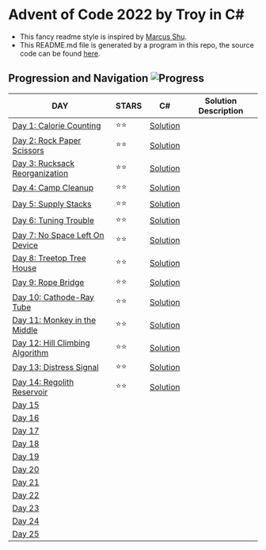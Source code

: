 # Advent of Code 2022 by Troy in C#
- This fancy readme style is inspired by [Marcus Shu](https://github.com/shulkx/advent-of-code/tree/main/adventofcode2022).
- This README.md file is generated by a program in this repo, the source code can be found [here](./README.md-Updater/Program.cs).

## Progression and Navigation    ![Progress](https://progress-bar.dev/14/?scale=25&title=Days&width=240&suffix=/25)

| DAY                                                          | STARS | C#                            | Solution Description |
| ------------------------------------------------------------ | ----- | ----------------------------- | -------------------- |
| [Day 1: Calorie Counting](https://adventofcode.com/2022/day/1)             | ⭐️⭐️ | [Solution](./Day_01/Day_1_Calorie_Counting.cs)              |                      |
| [Day 2: Rock Paper Scissors](https://adventofcode.com/2022/day/2)          | ⭐️⭐️ | [Solution](./Day_02/Day_2_Rock_Paper_Scissors.cs)           |                      |
| [Day 3: Rucksack Reorganization](https://adventofcode.com/2022/day/3)      | ⭐️⭐️ | [Solution](./Day_03/Day_3_Rucksack_Reorganization.cs)       |                      |
| [Day 4: Camp Cleanup](https://adventofcode.com/2022/day/4)                 | ⭐️⭐️ | [Solution](./Day_04/Day_4_Camp_Cleanup.cs)                  |                      |
| [Day 5: Supply Stacks](https://adventofcode.com/2022/day/5)                | ⭐️⭐️ | [Solution](./Day_05/Day_5_Supply_Stacks.cs)                 |                      |
| [Day 6: Tuning Trouble](https://adventofcode.com/2022/day/6)               | ⭐️⭐️ | [Solution](./Day_06/Day_6_Tuning_Trouble.cs)                |                      |
| [Day 7: No Space Left On Device](https://adventofcode.com/2022/day/7)      | ⭐️⭐️ | [Solution](./Day_07/Day_7.cs)                               |                      |
| [Day 8: Treetop Tree House](https://adventofcode.com/2022/day/8)           | ⭐️⭐️ | [Solution](./Day_08/Day_8.cs)                               |                      |
| [Day 9: Rope Bridge](https://adventofcode.com/2022/day/9)                  | ⭐️⭐️ | [Solution](./Day_09/Day_9.cs)                               |                      |
| [Day 10: Cathode-Ray Tube](https://adventofcode.com/2022/day/10)           | ⭐️⭐️ | [Solution](./Day_10/Day_10.cs)                              |                      |
| [Day 11: Monkey in the Middle](https://adventofcode.com/2022/day/11)       | ⭐️⭐️ | [Solution](./Day_11/Day_11.cs)                              |                      |
| [Day 12: Hill Climbing Algorithm](https://adventofcode.com/2022/day/12)    | ⭐️⭐️ | [Solution](./Day_12/Day_12.cs)                              |                      |
| [Day 13: Distress Signal](https://adventofcode.com/2022/day/13)            | ⭐️⭐️ | [Solution](./Day_13/Day_13.cs)                              |                      |
| [Day 14: Regolith Reservoir](https://adventofcode.com/2022/day/14)         | ⭐️⭐️ | [Solution](./Day_14/Day_14.cs)                              |                      |
| [Day 15](https://adventofcode.com/2022/day/15)              |       |                               |                      |
| [Day 16](https://adventofcode.com/2022/day/16)              |       |                               |                      |
| [Day 17](https://adventofcode.com/2022/day/17)              |       |                               |                      |
| [Day 18](https://adventofcode.com/2022/day/18)              |       |                               |                      |
| [Day 19](https://adventofcode.com/2022/day/19)              |       |                               |                      |
| [Day 20](https://adventofcode.com/2022/day/20)              |       |                               |                      |
| [Day 21](https://adventofcode.com/2022/day/21)              |       |                               |                      |
| [Day 22](https://adventofcode.com/2022/day/22)              |       |                               |                      |
| [Day 23](https://adventofcode.com/2022/day/23)              |       |                               |                      |
| [Day 24](https://adventofcode.com/2022/day/24)              |       |                               |                      |
| [Day 25](https://adventofcode.com/2022/day/25)              |       |                               |                      |

